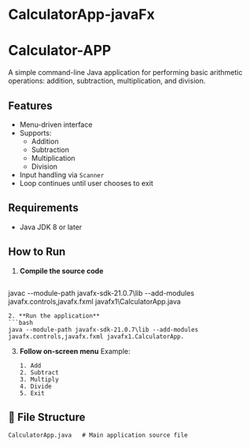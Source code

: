 # CalculatorApp-javaFx
# Calculator-APP
A simple command-line Java application for performing basic arithmetic operations: addition, subtraction, multiplication, and division.
## Features
* Menu-driven interface
* Supports:
  * Addition
  * Subtraction
  * Multiplication
  * Division
* Input handling via `Scanner`
* Loop continues until user chooses to exit
## Requirements
* Java JDK 8 or later
## How to Run
1. **Compile the source code**
   ```bash
javac --module-path javafx-sdk-21.0.7\lib --add-modules javafx.controls,javafx.fxml javafx1\CalculatorApp.java
   ```
2. **Run the application**
   ```bash
java --module-path javafx-sdk-21.0.7\lib --add-modules javafx.controls,javafx.fxml javafx1.CalculatorApp.
   ```   
3. **Follow on-screen menu**
   Example:
   ```
   1. Add
   2. Subtract
   3. Multiply
   4. Divide
   5. Exit
   ```
## 📁 File Structure
```
CalculatorApp.java   # Main application source file
```
